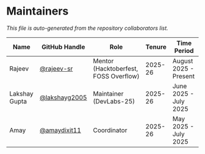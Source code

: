 # Maintainers

_This file is auto-generated from the repository collaborators list._

| Name          | GitHub Handle    | Role             | Tenure | Time Period | 
|---------------|------------------|------------------|---|---|
| Rajeev      | [@rajeev-sr](https://github.com/rajeev-sr) | Mentor (Hacktoberfest, FOSS Overflow) | 2025-26 | August 2025 - Present | 
| Lakshay Gupta      | [@lakshayg2005](https://github.com/lakshayg2005) | Maintainer (DevLabs-25) | 2025-26 | June 2025 - July 2025 | 
| Amay      | [@amaydixit11](https://github.com/amaydixit11) | Coordinator | 2025-26 | May 2025 - July 2025 |
